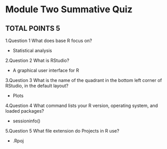# Module Two Summative Quiz
## TOTAL POINTS 5

1.Question 1
What does base R focus on?

- Statistical analysis


2.Question 2
What is RStudio?


- A graphical user interface for R

3.Question 3
What is the name of the quadrant in the bottom left corner of RStudio, in the default layout?

- Plots


4.Question 4
What command lists your R version, operating system, and loaded packages?

- sessioninfo()


5.Question 5
What file extension do Projects in R use?


- .Rpoj

